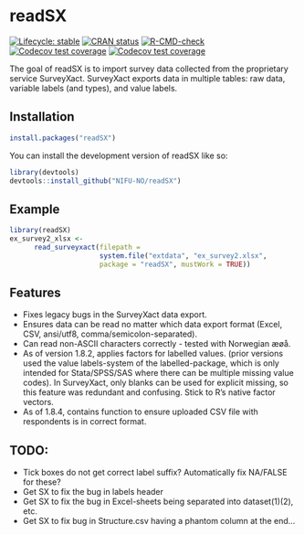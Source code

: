 
<!-- README.md is generated from README.Rmd. Please edit that file -->

# readSX

<!-- badges: start -->

[![Lifecycle:
stable](https://lifecycle.r-lib.org/articles/figures/lifecycle-stable.svg)](https://lifecycle.r-lib.org/articles/stages.html#stable)
[![CRAN
status](https://www.r-pkg.org/badges/version/readSX)](https://CRAN.R-project.org/package=readSX)
[![R-CMD-check](https://github.com/sda030/readSX/actions/workflows/R-CMD-check.yaml/badge.svg)](https://github.com/sda030/readSX/actions/workflows/R-CMD-check.yaml)
[![Codecov test
coverage](https://codecov.io/gh/sda030/readSX/branch/main/graph/badge.svg)](https://app.codecov.io/gh/sda030/readSX?branch=main)
[![Codecov test
coverage](https://codecov.io/gh/sda030/readSX/graph/badge.svg)](https://app.codecov.io/gh/sda030/readSX)
<!-- badges: end -->

The goal of readSX is to import survey data collected from the
proprietary service SurveyXact. SurveyXact exports data in multiple
tables: raw data, variable labels (and types), and value labels.

## Installation

``` r
install.packages("readSX")
```

You can install the development version of readSX like so:

``` r
library(devtools)
devtools::install_github("NIFU-NO/readSX")
```

## Example

``` r
library(readSX)
ex_survey2_xlsx <-
      read_surveyxact(filepath =
                      system.file("extdata", "ex_survey2.xlsx",
                      package = "readSX", mustWork = TRUE))
```

## Features

- Fixes legacy bugs in the SurveyXact data export.
- Ensures data can be read no matter which data export format (Excel,
  CSV, ansi/utf8, comma/semicolon-separated).
- Can read non-ASCII characters correctly - tested with Norwegian æøå.
- As of version 1.8.2, applies factors for labelled values. (prior
  versions used the value labels-system of the labelled-package, which
  is only intended for Stata/SPSS/SAS where there can be multiple
  missing value codes). In SurveyXact, only blanks can be used for
  explicit missing, so this feature was redundant and confusing. Stick
  to R’s native factor vectors.
- As of 1.8.4, contains function to ensure uploaded CSV file with
  respondents is in correct format.

## TODO:

- Tick boxes do not get correct label suffix? Automatically fix NA/FALSE
  for these?
- Get SX to fix the bug in labels header
- Get SX to fix the bug in Excel-sheets being separated into
  dataset(1)(2), etc.
- Get SX to fix bug in Structure.csv having a phantom column at the end…
